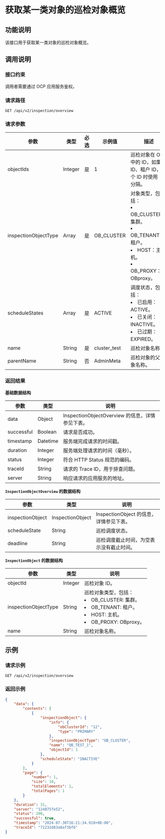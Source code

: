 # 获取某一类对象的巡检对象概览

## 功能说明

该接口用于获取某一类对象的巡检对象概览。

## 调用说明

### 接口约束

调用者需要通过 OCP 应用服务鉴权。

### 请求路径

`GET /api/v2/inspection/overview`

### 请求参数

|  参数  |  类型  |  必选  |  示例值  |  描述  |
|--------|--------|--------|----------|--------|
|  objectIds  |  Integer  |  是  | 1   |  巡检对象在 OCP 中的 ID，如集群 ID、租户 ID，多个 ID 时使用 `,` 分隔。  |
|  inspectionObjectType  |  Array  |  是  |  OB_CLUSTER  |  对象类型，包括：<li>OB_CLUSTER：集群。</li><li>OB_TENANT：租户。</li><li> HOST：主机。</li><li> OB_PROXY：OBproxy。</li>  |
|  scheduleStates  |  Array  |  是  |  ACTIVE  |  调度状态，包括：<li>已启用：ACTIVE。</li><li>已关闭：INACTIVE。</li><li>已过期：EXPIRED。</li>  |
|  name  |  String  |  是  |  cluster_test   |  巡检对象名称。  |
|  parentName  |  String  |  否  |  AdminMeta  |  巡检对象的父对象名称。  |

### 返回结果

**基础数据结构**

|  参数  |  类型  | 说明       |
|--------|--------|----------------------------------|
|  data  |  Object  | InspectionObjectOverview 的信息，详情参见下表。 |
|  successful  |  Boolean | 请求是否成功。                          |
|  timestamp |  Datetime  | 服务端完成请求的时间戳。                     |
|  duration |  Integer  | 服务端处理请求的时间（毫秒）。                  |
|  status |  Integer  | 符合 HTTP Status 规范的编码。            |
|  traceId |  String  | 请求的 Trace ID，用于排查问题。             |
|  server  |  String  | 响应请求的应用服务的地址。                    |

**`InspectionObjectOverview` 的数据结构**

|  参数  |  类型  |  说明  |
|--------|--------|--------|
|  inspectionObject  |  InspectionObject  |  InspectionObject 的信息，详情参见下表。  |
|  scheduleState  |  String  |  巡检调度状态。  |
|  deadline  |  String  |  巡检调度截止时间，为空表示没有截止时间。  |

**`InspectionObject` 的数据结构**

|  参数  |  类型  |  说明  |
|--------|--------|--------|
|  objectId  |  Integer  |  巡检对象 ID。  |
|  inspectionObjectType  |  String  |  巡检对象类型，包括：<li>OB_CLUSTER: 集群。</li><li>OB_TENANT: 租户。</li><li> HOST: 主机。</li><li> OB_PROXY: OBproxy。</li>  |
|  name  |  String  |  巡检对象名称。  |

## 示例

### 请求示例

`GET /api/v2/inspection/overview`

### 返回示例

```JSON
{
    "data": {
        "contents": [
            {
                "inspectionObject": {
                    "info": {
                        "obClusterId": "12",
                        "type": "PRIMARY"
                    },
                    "inspectionObjectType": "OB_CLUSTER",
                    "name": "OB_TEST_1",
                    "objectId": 1
                },
                "scheduleState": "INACTIVE"
            }
        ],
        "page": {
            "number": 1,
            "size": 10,
            "totalElements": 1,
            "totalPages": 1
        }
    },
    "duration": 31,
    "server": "124075fe52",
    "status": 200,
    "successful": true,
    "timestamp": "2024-07-30T16:21:34.918+08:00",
    "traceId": "72232d83a8af3bf6"
}
```
